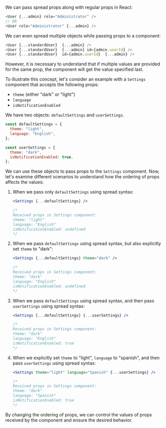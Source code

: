 We can pass spread props along with regular props in React:

```js
<User {...admin} role="Administrator" />
// OR
<User role="Administrator" {...admin} />
```

We can even spread multiple objects while passing props to a component:

```js
<User {...standardUser}  {...admin} />
<User {...standardUser}  {...admin} id={admin.userId} />
<User {...standardUser}  id={admin.userId}  {...admin} />
```

However, it is necessary to understand that if multiple values are provided for the same prop, the component will get the value specified last.

To illustrate this concept, let's consider an example with a `Settings` component that accepts the following props:

- `theme` (either "dark" or "light")
- `language`
- `isNotificationEnabled`

We have two objects: `defaultSettings` and `userSettings`.

```jsx
const defaultSettings = {
  theme: "light",
  language: "English",
};

const userSettings = {
  theme: "dark",
  isNotificationEnabled: true,
};
```

We can use these objects to pass props to the `Settings` component. Now, let's examine different scenarios to understand how the ordering of props affects the values:

1. When we pass only `defaultSettings` using spread syntax:

    ```jsx
    <Settings {...defaultSettings} />

    /*
    Received props in Settings component:
    theme: "light"
    language: "English"
    isNotificationEnabled: undefined
    */
    ```

2. When we pass `defaultSettings` using spread syntax, but also explicitly set `theme` to "dark":

    ```jsx
    <Settings {...defaultSettings} theme="dark" />

    /*
    Received props in Settings component:
    theme: "dark"
    language: "English"
    isNotificationEnabled: undefined
    */
    ```

3. When we pass `defaultSettings` using spread syntax, and then pass `userSettings` using spread syntax:

    ```jsx
    <Settings {...defaultSettings} {...userSettings} />

    /*
    Received props in Settings component:
    theme: "dark"
    language: "English"
    isNotificationEnabled: true
    */
    ```

4. When we explicitly set `theme` to "light", `language` to "spanish", and then pass `userSettings` using spread syntax:

    ```jsx
    <Settings theme="light" language="Spanish" {...userSettings} />

    /*
    Received props in Settings component:
    theme: "dark"
    language: "Spanish"
    isNotificationEnabled: true
    */
    ```

By changing the ordering of props, we can control the values of props received by the component and ensure the desired behavior.
